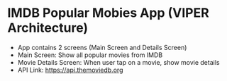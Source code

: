 # IMDB Popular Mobies App (VIPER Architecture)

* App contains 2 screens (Main Screen and Details Screen)
* Main Screen: Show all popular movies from IMDB
* Movie Details Screen: When user tap on a movie, show movie details
* API Link: https://api.themoviedb.org